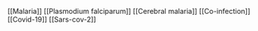 [[Malaria]]
[[Plasmodium falciparum]]
[[Cerebral malaria]]
[[Co-infection]]
[[Covid-19]]
[[Sars-cov-2]]
